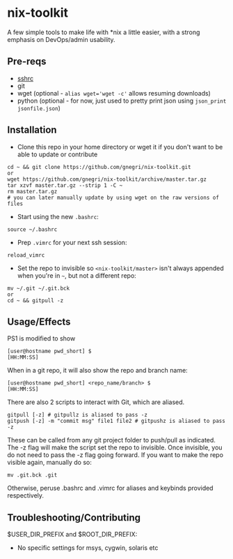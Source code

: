 # nix-toolkit
A few simple tools to make life with \*nix a little easier, with a strong emphasis on DevOps/admin usability.

## Pre-reqs ##
* [sshrc](https://github.com/Russell91/sshrc)
* git
* wget (optional - `alias wget='wget -c'` allows resuming downloads)
* python (optional - for now, just used to pretty print json using `json_print jsonfile.json`)

## Installation ##
* Clone this repo in your home directory or wget it if you don't want to be able to update or contribute
```
cd ~ && git clone https://github.com/gnegri/nix-toolkit.git
or
wget https://github.com/gnegri/nix-toolkit/archive/master.tar.gz
tar xzvf master.tar.gz --strip 1 -C ~
rm master.tar.gz
# you can later manually update by using wget on the raw versions of files
```
* Start using the new `.bashrc`:
```
source ~/.bashrc
```
* Prep `.vimrc` for your next ssh session:
```
reload_vimrc
```
* Set the repo to invisible so `<nix-toolkit/master>` isn't always appended when you're in `~`, but not a different repo:
```
mv ~/.git ~/.git.bck
or
cd ~ && gitpull -z
```

## Usage/Effects ##
PS1 is modified to show 
```
[user@hostname pwd_short] $                                       [HH:MM:SS]
```

When in a git repo, it will also show the repo and branch name:
```
[user@hostname pwd_short] <repo_name/branch> $                    [HH:MM:SS] 
```

There are also 2 scripts to interact with Git, which are aliased.
```
gitpull [-z] # gitpullz is aliased to pass -z
gitpush [-z] -m "commit msg" file1 file2 # gitpushz is aliased to pass -z
```

These can be called from any git project folder to push/pull as indicated. The -z flag will make the script set the repo to invisible. Once invisible, you do not need to pass the -z flag going forward. If you want to make the repo visible again, manually do so:
```
mv .git.bck .git
```

Otherwise, peruse .bashrc and .vimrc for aliases and keybinds provided respectively.

## Troubleshooting/Contributing ##
$USER_DIR_PREFIX and $ROOT_DIR_PREFIX:
* No specific settings for msys, cygwin, solaris etc
